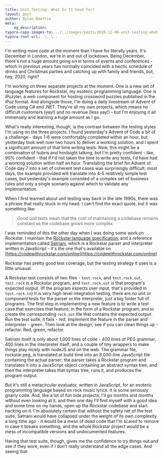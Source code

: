 ```yaml
---
title: Unit Testing: What Is It Good For?
layout: post
author: Dylan Beattie
meta:
    og_description: 
typora-copy-images-to: ../../images/posts/2020-12-08-unit-testing-what-is-it-good-for/
typora-root-url: .\..\..
---
```

I'm writing more code at the moment than I have for literally years. It's December in London, we're in and out of lockdown. Being December, there's not a huge amount going on in terms of events and conferences - which in previous years has normally coincided with a hectic schedule of drinks and Christmas parties and catching up with family and friends, but, hey, 2020, right?

I'm working on three separate projects at the moment. One is a new set of language features for Rockstar, my esoteric programming language. One is iPuzzler, a web component for hosting crossword puzzles published in the iPuz format. And alongside those, I'm doing a daily livestream of Advent of Code using C# and .NET. They're all my own projects, which means no difficult customers (yay!) and no revenue (less yay!) - but I'm enjoying it all immensely and learning a huge amount as I go.

What's really interesting, though, is the contrast between the testing styles I'm using on the three projects. I found yesterday's Advent of Code a bit of a challenge - days 1-6 were comfortably completed within an hour, but yesterday took well over two hours to deliver a working solution, and I spent a significant amount of that time writing tests. Now, this might be a combination of hubris and hindsight talking, but I'm pretty confident - like, 90% confident - that if I'd not taken the time to write any tests, I'd have had a working solution within half an hour. Translating the brief for Advent of Code day 7 into a set of coherent test cases was surprisingly difficult; most days, the example provided will translate into 4-5 relatively simple test cases, but yesterday's example consisted of a complex set of business rules and only a single scenario against which to validate any implementation.

When I first learned about unit testing way back in the late 1990s, there was a phrase that really stuck in my head. I can't find the exact quote, but it was something like:

> Good unit tests mean that the cost of maintaining a codebase remains constant as the codebase grows more complex

I was reminded of this the other day when I was doing some work on Rockstar. I maintain the [Rockstar language specification](https://github.com/RockstarLang/rockstar/blob/master/spec.md), and a reference implementation called [Satriani](https://github.com/RockstarLang/rockstar/tree/master/satriani), which is a Rockstar parser and interpreter written in JavaScript - it's the one that's available on [https://codewithrockstar.com/online](https://codewithrockstar.com/online) 

Rockstar has pretty good test coverage, but the testing strategy it uses is a little unusual. 

A Rockstar test consists of two files - `test.rock`, and `test.rock.out`. `test.rock` is a Rockstar program, and `test.rock.out` is that program's expected output. (If the program expects user input, that's provided in `test.rock.in`) It is very high-level integration testing; there are no unit or component tests for the parser or the interpreter, just a big folder full of programs. The first step in implementing a new feature is to write a test case that exercises that feature, in the form of a Rockstar program, and to create the corresponding `rock.out` file that contains the expected output. Run the test suite, it fails - red. Implement the feature in the parser and interpreter - green. Then look at the design, see if you can clean things up - refactor. Red, green, refactor.

Satriani itself is only about 1,000 lines of code - 400 lines of PEG grammar, 400 lines in the interpreter itself, and a couple of tiny wrappers to make things play nicely with nodeJS and on the web. The grammar file, rockstar.peg, is translated at build time into an 8,000-line JavaScript file containing the actual parser; the parser takes a Rockstar program and translates it into a JavaScript object containing an abstract syntax tree, and then the interpreter takes that syntax tree, runs it, and produces the program output.

But it's still a metacircular evaluator, written in JavaScript, for an esoteric programming language based on rock music lyrics. It is some seriously gnarly code. And, like a lot of fun side projects, I'll go months and months without even looking at it, and then one day I'll find myself with a good idea and some time on my hands, open up the Rockstar codebase and start hacking on it. I'm absolutely certain that without the safety net of the test suite, Satriani would have collapsed under the weight of its own complexity a long time ago - it would be a mess of dead code that I'm scared to remove in case it breaks something, and the whole Rockstar project would be a mess of incompatible versions and undocumented features.

Having that test suite, though, gives me the confidence to try things out and see if they work, even if I don't really understand all the edge cases. And seeing that 

